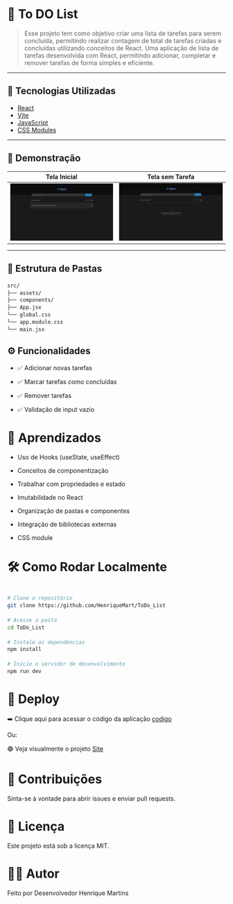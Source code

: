 # 📘 To DO List

> Esse projeto tem como objetivo criar uma lista de tarefas para serem concluída, permitindo realizar contagem de total de tarefas criadas e concluídas utilizando conceitos de React. 
> Uma aplicação de lista de tarefas desenvolvida com React, permitindo adicionar, completar e remover tarefas de forma simples e eficiente.

---

## 🚀 Tecnologias Utilizadas

- [React](https://reactjs.org/)
- [Vite](https://vitejs.dev/)
- [JavaScript](https://developer.mozilla.org/pt-BR/docs/Web/JavaScript)
- [CSS Modules](https://github.com/css-modules/css-modules) 

---

## 📸 Demonstração

| Tela Inicial | Tela sem Tarefa |
|--------------|-----------------|
| ![Home](/src/assets/reame/tela1.webp)|![Tarefa](/src/assets/reame/tela2.webp)

---

## 📂 Estrutura de Pastas

```bash
src/
├── assets/
├── components/
├── App.jsx
└── global.css
└── app.module.css
└── main.jsx
```
## ⚙️ Funcionalidades

- ✅ Adicionar novas tarefas

- ✅ Marcar tarefas como concluídas

- ✅ Remover tarefas

- ✅ Validação de input vazio

# 🧠 Aprendizados

- Uso de Hooks (useState, useEffect)

- Conceitos de componentização

- Trabalhar com propriedades e estado

- Imutabilidade no React

- Organização de pastas e componentes

- Integração de bibliotecas externas

- CSS module

# 🛠️ Como Rodar Localmente

```bash

# Clone o repositório
git clone https://github.com/HenriqueMart/ToDo_List

# Acesse a pasta
cd ToDo_List

# Instale as dependências
npm install

# Inicie o servidor de desenvolvimento
npm run dev

```

# 🔗 Deploy

➡️ Clique aqui para acessar o código da aplicação [codigo](https://github.com/HenriqueMart/ToDo_List)

Ou:

🟢 Veja visualmente o projeto [Site](https://henriquemart.github.io/ToDo_List/) 

# 🤝 Contribuições
Sinta-se à vontade para abrir issues e enviar pull requests.

# 📄 Licença
Este projeto está sob a licença MIT.

# 👨‍💻 Autor
Feito por Desenvolvedor Henrique Martins
